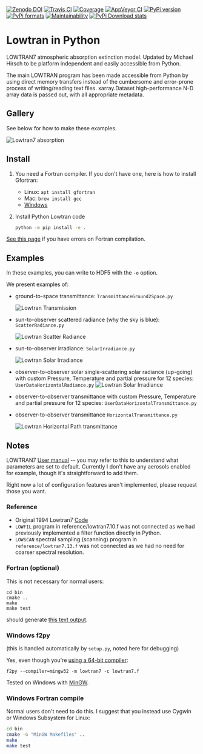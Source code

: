 [![Zenodo DOI](https://zenodo.org/badge/DOI/10.5281/zenodo.213475.svg)](https://doi.org/10.5281/zenodo.213475)
[![Travis CI](https://travis-ci.org/scivision/lowtran.svg?branch=master)](https://travis-ci.org/scivision/lowtran)
[![Coverage](https://coveralls.io/repos/github/scivision/lowtran/badge.svg?branch=master)](https://coveralls.io/github/scivision/lowtran?branch=master)
[![AppVeyor CI](https://ci.appveyor.com/api/projects/status/85epbcxvbgxnkp62?svg=true)](https://ci.appveyor.com/project/scivision/lowtran)
[![PyPi version](https://img.shields.io/pypi/pyversions/lowtran.svg)](https://pypi.python.org/pypi/lowtran)
[![PyPi formats](https://img.shields.io/pypi/format/lowtran.svg)](https://pypi.python.org/pypi/lowtran)
[![Maintainability](https://api.codeclimate.com/v1/badges/fb6bf9d0351130bba583/maintainability)](https://codeclimate.com/github/scivision/lowtran/maintainability)
[![PyPi Download stats](http://pepy.tech/badge/lowtran)](http://pepy.tech/project/lowtran)

# Lowtran in Python

LOWTRAN7 atmospheric absorption extinction model. Updated by Michael
Hirsch to be platform independent and easily accessible from Python.

The main LOWTRAN program has been made accessible from Python by using
direct memory transfers instead of the cumbersome and error-prone
process of writing/reading text files. xarray.Dataset high-performance
N-D array data is passed out, with all appropriate metadata.


## Gallery

See below for how to make these examples.

![Lowtran7 absorption](gfx/lowtran.png)

## Install

1. You need a Fortran compiler. If you don't have one, here is how to install Gfortran:
   
   * Linux: `apt install gfortran`
   * Mac: `brew install gcc`
   * [Windows](https://www.scivision.co/windows-gcc-gfortran-cmake-make-install/)
2. Install Python Lowtran code
   ```sh
   python -m pip install -e .
   ```

[See this page](https://www.scivision.co/f2py-running-fortran-code-in-python-on-windows)
if you have errors on Fortran compilation.

## Examples

In these examples, you can write to HDF5 with the `-o` option. 

We present examples of:

* ground-to-space transmittance: `TransmittanceGround2Space.py`

  ![Lowtran Transmission](doc/txgnd2space.png)
* sun-to-observer scattered radiance (why the sky is blue): `ScatterRadiance.py`

  ![Lowtran Scatter Radiance](gfx/whyskyisblue.png)
* sun-to-observer irradiance: `SolarIrradiance.py`

  ![Lowtran Solar Irradiance](gfx/irradiance.png)
* observer-to-observer solar single-scattering solar radiance (up-going) with custom Pressure, Temperature and partial pressure for 12 species: `UserDataHorizontalRadiance.py`
  ![Lowtran Solar Irradiance](gfx/thermalradiance.png)
* observer-to-observer transmittance with custom Pressure, Temperature and partial pressure for 12 species:  `UserDataHorizontalTransmittance.py`
* observer-to-observer transmittance `HorizontalTransmittance.py`

  ![Lowtran Horizontal Path transmittance](gfx/horizcompare.png)


## Notes

LOWTRAN7 [User manual](http://www.dtic.mil/dtic/tr/fulltext/u2/a206773.pdf) -- you may refer to this to understand what parameters are set to default.
Currently I don't have any aerosols enabled for example, though it's straightforward to add them.

Right now a lot of configuration features aren't implemented, please request those you want.

### Reference

* Original 1994 Lowtran7 [Code](http://www1.ncdc.noaa.gov/pub/data/software/lowtran/)
* `LOWFIL` program in reference/lowtran7.10.f was not connected as we had previously implemented a filter function directly in  Python.
* `LOWSCAN` spectral sampling (scanning) program in `reference/lowtran7.13.f` was not connected as we had no need for coarser spectral resolution.

### Fortran (optional)

This is not necessary for normal users:

    cd bin
    cmake ..
    make
    make test

should generate [this text output](https://gist.github.com/drhirsch/89ef2060d8f15b0a60914d13a61e33ab).

### Windows f2py

(this is handled automatically by `setup.py`, noted here for debugging)

Yes, even though you're [using a 64-bit compiler](https://scivision.co/f2py-running-fortran-code-in-python-on-windows/):

    f2py --compiler=mingw32 -m lowtran7 -c lowtran7.f

Tested on Windows with
[MinGW](https://sourceforge.net/projects/mingw-w64/).

### Windows Fortran compile

Normal users don't need to do this. 
I suggest that you instead use Cygwin or Windows Subsystem for Linux:
```sh
cd bin
cmake -G "MinGW Makefiles" ..
make
make test
```
